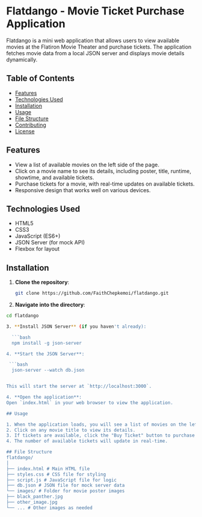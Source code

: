 # Flatdango - Movie Ticket Purchase Application

Flatdango is a mini web application that allows users to view available movies at the Flatiron Movie Theater and purchase tickets. The application fetches movie data from a local JSON server and displays movie details dynamically.

## Table of Contents
- [Features](#features)
- [Technologies Used](#technologies-used)
- [Installation](#installation)
- [Usage](#usage)
- [File Structure](#file-structure)
- [Contributing](#contributing)
- [License](#license)

## Features
- View a list of available movies on the left side of the page.
- Click on a movie name to see its details, including poster, title, runtime, showtime, and available tickets.
- Purchase tickets for a movie, with real-time updates on available tickets.
- Responsive design that works well on various devices.

## Technologies Used
- HTML5
- CSS3
- JavaScript (ES6+)
- JSON Server (for mock API)
- Flexbox for layout

## Installation

1. **Clone the repository**:

   ```bash
   git clone https://github.com/FaithChepkemoi/flatdango.git

2. **Navigate into the directory**:
  ```bash
  cd flatdango

3. **Install JSON Server** (if you haven't already):

    ```bash
    npm install -g json-server

4. **Start the JSON Server**:

   ```bash
    json-server --watch db.json


This will start the server at `http://localhost:3000`.

4. **Open the application**:
Open `index.html` in your web browser to view the application.

## Usage

1. When the application loads, you will see a list of movies on the left side.
2. Click on any movie title to view its details.
3. If tickets are available, click the "Buy Ticket" button to purchase a ticket.
4. The number of available tickets will update in real-time.

## File Structure
flatdango/
│
├── index.html # Main HTML file
├── styles.css # CSS file for styling
├── script.js # JavaScript file for logic
├── db.json # JSON file for mock server data
└── images/ # Folder for movie poster images
├── black_panther.jpg
├── other_image.jpg
└── ... # Other images as needed

